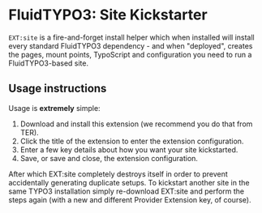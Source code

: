 FluidTYPO3: Site Kickstarter
============================

`EXT:site` is a fire-and-forget install helper which when installed will install every standard FluidTYPO3 dependency - and
when "deployed", creates the pages, mount points, TypoScript and configuration you need to run a FluidTYPO3-based site.

Usage instructions
------------------

Usage is **extremely** simple:

1. Download and install this extension (we recommend you do that from TER).
2. Click the title of the extension to enter the extension configuration.
3. Enter a few key details about how you want your site kickstarted.
4. Save, or save and close, the extension configuration.

After which EXT:site completely destroys itself in order to prevent accidentally generating duplicate setups. To kickstart
another site in the same TYPO3 installation simply re-download EXT:site and perform the steps again (with a new and
different Provider Extension key, of course).

